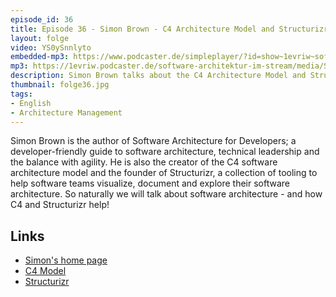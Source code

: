 ```yaml
---
episode_id: 36
title: Episode 36 - Simon Brown - C4 Architecture Model and Structurizr
layout: folge
video: YS0ySnnlyto
embedded-mp3: https://www.podcaster.de/simpleplayer/?id=show~1evriw~software-architektur-im-stream~pod-601127d209e1d341988897&v=1611738279
mp3: https://1evriw.podcaster.de/software-architektur-im-stream/media/SimonBrownC4Structurizr.mp3
description: Simon Brown talks about the C4 Architecture Model and Structrizr - a tool to visualize C4 models.
thumbnail: folge36.jpg
tags:
- English
- Architecture Management
---
```


Simon Brown is the author of Software Architecture for Developers; a
developer-friendly guide to software architecture, technical
leadership and the balance with agility. He is also the creator of the
C4 software architecture model and the founder of Structurizr, a
collection of tooling to help software teams visualize, document and
explore their software architecture. So naturally we will talk about
software architecture - and how C4 and Structurizr help!

## Links

* [Simon's home page](https://simonbrown.je/)
* [C4 Model](https://c4model.com/)
* [Structurizr](https://structurizr.com/) 
